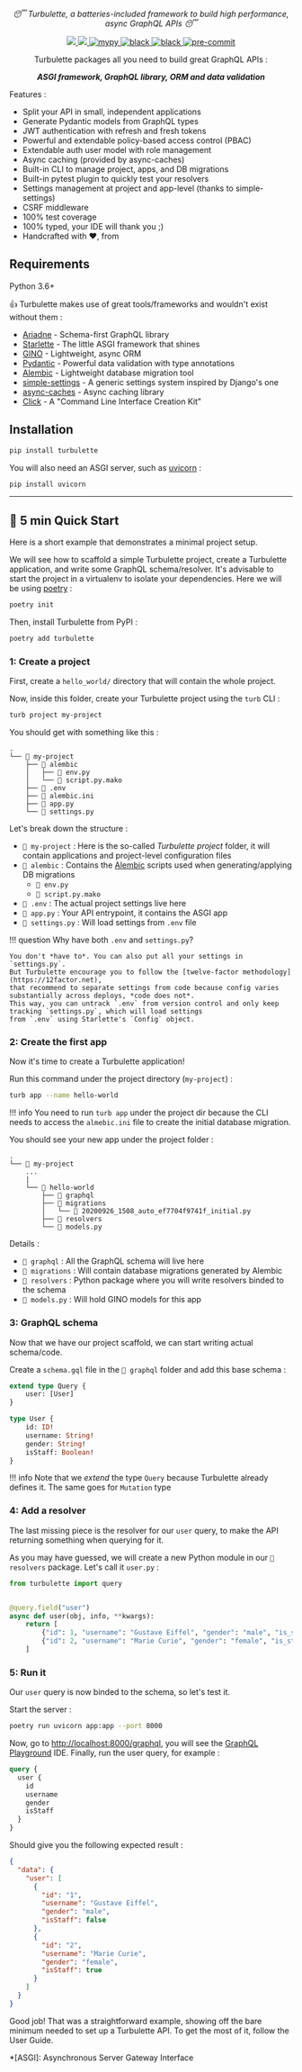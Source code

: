 <p align="center">
    <em>
        😴 Turbulette, a batteries-included framework to build high performance, async GraphQL APIs 😴
    </em>
</p>
<p align="center">
<a href="https://github.com/gazorby/turbulette/actions?query=workflow%3Atest">
    <img src="https://github.com/python-turbulette/turbulette/workflows/test/badge.svg"/>
</a>
<a href="https://www.codacy.com/gh/python-turbulette/turbulette/dashboard?utm_source=github.com&amp;utm_medium=referral&amp;utm_content=python-turbulette/turbulette&amp;utm_campaign=Badge_Grade">
    <img src="https://app.codacy.com/project/badge/Grade/e244bb031e044079af419dabd40bb7fc"/>
</a>
<a href="http://mypy-lang.org/">
    <img src="http://www.mypy-lang.org/static/mypy_badge.svg" alt="mypy"/>
</a>
<a href="https://github.com/psf/black">
    <img src="https://img.shields.io/badge/code%20style-black-000000.svg" alt="black"/>
</a>
<a href="https://github.com/PyCQA/bandit">
    <img src="https://img.shields.io/badge/security-bandit-yellow.svg" alt="black"/>
</a>
<a href="https://pre-commit.com/">
    <img src="https://img.shields.io/badge/pre--commit-enabled-brightgreen?logo=pre-commit&logoColor=white" alt="pre-commit"/>
</a>
</p>

<p align="center">Turbulette packages all you need to build great GraphQL APIs :</p>

<p align="center"><strong><em>ASGI framework, GraphQL library, ORM and data validation</em></strong></p>

Features :

- Split your API in small, independent applications
- Generate Pydantic models from GraphQL types
- JWT authentication with refresh and fresh tokens
- Powerful and extendable policy-based access control (PBAC)
- Extendable auth user model with role management
- Async caching (provided by async-caches)
- Built-in CLI to manage project, apps, and DB migrations
- Built-in pytest plugin to quickly test your resolvers
- Settings management at project and app-level (thanks to simple-settings)
- CSRF middleware
- 100% test coverage
- 100% typed, your IDE will thank you ;)
- Handcrafted with ❤️, from

## Requirements

Python 3.6+

👍 Turbulette makes use of great tools/frameworks and wouldn't exist without them :

- [Ariadne](https://ariadnegraphql.org/) - Schema-first GraphQL library
- [Starlette](https://www.starlette.io/) - The little ASGI framework that shines
- [GINO](https://python-gino.org/docs/en/master/index.html) - Lightweight, async ORM
- [Pydantic](https://pydantic-docs.helpmanual.io/) - Powerful data validation with type annotations
- [Alembic](https://alembic.sqlalchemy.org/en/latest/index.html) - Lightweight database migration tool
- [simple-settings](https://github.com/drgarcia1986/simple-settings) - A generic settings system inspired by Django's one
- [async-caches](https://github.com/rafalp/async-caches) - Async caching library
- [Click](https://palletsprojects.com/p/click/) - A "Command Line Interface Creation Kit"

## Installation

``` bash
pip install turbulette
```

You will also need an ASGI server, such as [uvicorn](https://www.uvicorn.org/) :

``` bash
pip install uvicorn
```

----

## 🚀  5 min Quick Start

Here is a short example that demonstrates a minimal project setup.

We will see how to scaffold a simple Turbulette project, create a Turbulette application, and write some GraphQL schema/resolver. It's advisable to start the project in a virtualenv to isolate your dependencies.
Here we will be using [poetry](https://python-poetry.org/) :

``` bash
poetry init
```

Then, install Turbulette from PyPI :

``` bash
poetry add turbulette
```

### 1: Create a project

First, create a `hello_world/` directory that will contain the whole project.

Now, inside this folder, create your Turbulette project using the `turb` CLI :

``` bash
turb project my-project
```

You should get with something like this :

```console
.
└── 📁 my-project
    ├── 📁 alembic
    │   ├── 📄 env.py
    │   └── 📄 script.py.mako
    ├── 📄 .env
    ├── 📄 alembic.ini
    ├── 📄 app.py
    └── 📄 settings.py
```

Let's break down the structure :

- `📁 my-project` : Here is the so-called *Turbulette project* folder, it will contain applications and project-level configuration files
- `📁 alembic` : Contains the [Alembic](https://alembic.sqlalchemy.org/en/latest/) scripts used when generating/applying DB migrations
  - `📄 env.py`
  - `📄 script.py.mako`
- `📄 .env` : The actual project settings live here
- `📄 app.py` : Your API entrypoint, it contains the ASGI app
- `📄 settings.py` : Will load settings from `.env` file

!!! question
    Why have both `.env` and `settings.py`?

    You don't *have to*. You can also put all your settings in `settings.py`.
    But Turbulette encourage you to follow the [twelve-factor methodology](https://12factor.net),
    that recommend to separate settings from code because config varies substantially across deploys, *code does not*.
    This way, you can untrack `.env` from version control and only keep tracking `settings.py`, which will load settings
    from `.env` using Starlette's `Config` object.

### 2: Create the first app

Now it's time to create a Turbulette application!

Run this command under the project directory (`my-project`) :

```bash
turb app --name hello-world
```

!!! info
    You need to run `turb app` under the project dir because the CLI needs to access the `almebic.ini` file to create the initial database migration.

You should see your new app under the project folder :

```console
.
└── 📁 my-project
    ...
    |
    └── 📁 hello-world
        ├── 📁 graphql
        ├── 📁 migrations
        │   └── 📄 20200926_1508_auto_ef7704f9741f_initial.py
        ├── 📁 resolvers
        └── 📄 models.py
```

Details :

- `📁 graphql` : All the GraphQL schema will live here
- `📁 migrations` : Will contain database migrations generated by Alembic
- `📁 resolvers` : Python package where you will write resolvers binded to the schema
- `📄 models.py` : Will hold GINO models for this app

### 3: GraphQL schema

Now that we have our project scaffold, we can start writing actual schema/code.

Create a `schema.gql` file in the `📁 graphql` folder and add this base schema :

``` graphql
extend type Query {
    user: [User]
}

type User {
    id: ID!
    username: String!
    gender: String!
    isStaff: Boolean!
}
```

!!! info
    Note that we *extend* the type `Query` because Turbulette already defines it. The same goes for `Mutation` type

### 4: Add a resolver

The last missing piece is the resolver for our `user` query, to make the API returning something when querying for it.

As you may have guessed, we will create a new Python module in our `📁 resolvers` package. Let's call it `user.py` :

``` python
from turbulette import query


@query.field("user")
async def user(obj, info, **kwargs):
    return [
        {"id": 1, "username": "Gustave Eiffel", "gender": "male", "is_staff": False},
        {"id": 2, "username": "Marie Curie", "gender": "female", "is_staff": True},
    ]

```

### 5: Run it

Our `user` query is now binded to the schema, so let's test it.

Start the server :

```bash
poetry run uvicorn app:app --port 8000
```

Now, go to [http://localhost:8000/graphql](http://localhost:8000/graphql), you will see the [GraphQL Playground](https://github.com/graphql/graphql-playground) IDE.
Finally, run the user query, for example :

``` graphql
query {
  user {
    id
    username
    gender
    isStaff
  }
}
```

Should give you the following expected result :

``` json
{
  "data": {
    "user": [
      {
        "id": "1",
        "username": "Gustave Eiffel",
        "gender": "male",
        "isStaff": false
      },
      {
        "id": "2",
        "username": "Marie Curie",
        "gender": "female",
        "isStaff": true
      }
    ]
  }
}
```

Good job! That was a straightforward example, showing off the bare minimum needed to set up a Turbulette API. To get the most of it, follow the User Guide.

*[ASGI]: Asynchronous Server Gateway Interface
